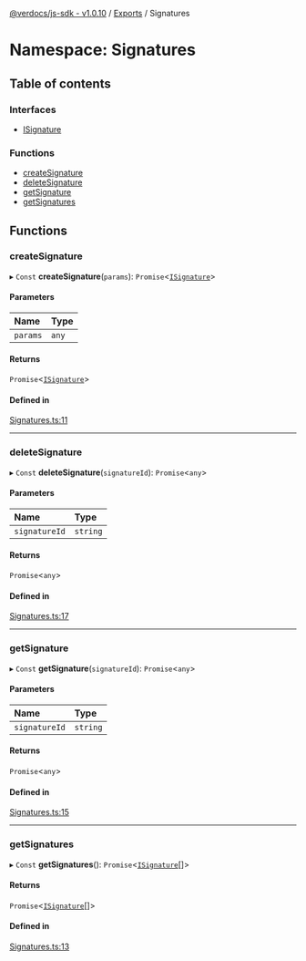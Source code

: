 [@verdocs/js-sdk - v1.0.10](../README.md) / [Exports](../modules.md) / Signatures

# Namespace: Signatures

## Table of contents

### Interfaces

- [ISignature](../interfaces/Signatures.ISignature.md)

### Functions

- [createSignature](Signatures.md#createsignature)
- [deleteSignature](Signatures.md#deletesignature)
- [getSignature](Signatures.md#getsignature)
- [getSignatures](Signatures.md#getsignatures)

## Functions

### createSignature

▸ `Const` **createSignature**(`params`): `Promise`<[`ISignature`](../interfaces/Signatures.ISignature.md)\>

#### Parameters

| Name | Type |
| :------ | :------ |
| `params` | `any` |

#### Returns

`Promise`<[`ISignature`](../interfaces/Signatures.ISignature.md)\>

#### Defined in

[Signatures.ts:11](https://github.com/Verdocs/js-sdk/blob/main/src/Signatures.ts#L11)

___

### deleteSignature

▸ `Const` **deleteSignature**(`signatureId`): `Promise`<`any`\>

#### Parameters

| Name | Type |
| :------ | :------ |
| `signatureId` | `string` |

#### Returns

`Promise`<`any`\>

#### Defined in

[Signatures.ts:17](https://github.com/Verdocs/js-sdk/blob/main/src/Signatures.ts#L17)

___

### getSignature

▸ `Const` **getSignature**(`signatureId`): `Promise`<`any`\>

#### Parameters

| Name | Type |
| :------ | :------ |
| `signatureId` | `string` |

#### Returns

`Promise`<`any`\>

#### Defined in

[Signatures.ts:15](https://github.com/Verdocs/js-sdk/blob/main/src/Signatures.ts#L15)

___

### getSignatures

▸ `Const` **getSignatures**(): `Promise`<[`ISignature`](../interfaces/Signatures.ISignature.md)[]\>

#### Returns

`Promise`<[`ISignature`](../interfaces/Signatures.ISignature.md)[]\>

#### Defined in

[Signatures.ts:13](https://github.com/Verdocs/js-sdk/blob/main/src/Signatures.ts#L13)

